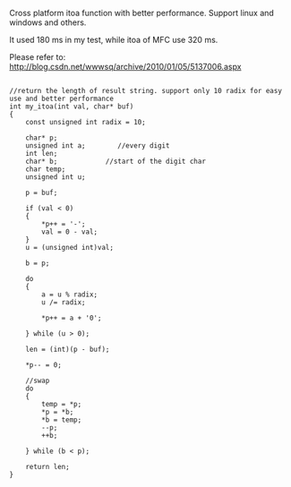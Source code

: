 Cross platform itoa function with better performance. Support linux and windows and others.

It used 180 ms in my test, while itoa of MFC use 320 ms.

Please refer to: http://blog.csdn.net/wwwsq/archive/2010/01/05/5137006.aspx


```

//return the length of result string. support only 10 radix for easy use and better performance
int my_itoa(int val, char* buf)
{
    const unsigned int radix = 10;

    char* p;
    unsigned int a;        //every digit
    int len;
    char* b;            //start of the digit char
    char temp;
    unsigned int u;

    p = buf;

    if (val < 0)
    {
        *p++ = '-';
        val = 0 - val;
    }
    u = (unsigned int)val;

    b = p;

    do
    {
        a = u % radix;
        u /= radix;

        *p++ = a + '0';

    } while (u > 0);

    len = (int)(p - buf);

    *p-- = 0;

    //swap
    do
    {
        temp = *p;
        *p = *b;
        *b = temp;
        --p;
        ++b;

    } while (b < p);

    return len;
}

 

```
